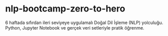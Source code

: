 # nlp-bootcamp-zero-to-hero
6 haftada sıfırdan ileri seviyeye uygulamalı Doğal Dil İşleme (NLP) yolculuğu. Python, Jupyter Notebook ve gerçek veri setleriyle pratik öğrenme.
